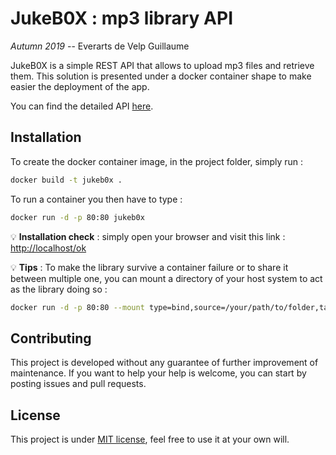 # JukeB0X : mp3 library API
*Autumn 2019* -- Everarts de Velp Guillaume

JukeB0X is a simple REST API that allows to upload mp3 files and retrieve them.  This solution is presented under a docker
container shape to make easier the deployment of the app.

You can find the detailed API [here](https://edvgui.github.io/JukeB0X).

## Installation
To create the docker container image, in the project folder, simply run :
```bash
docker build -t jukeb0x .
```

To run a container you then have to type :
 ```bash
 docker run -d -p 80:80 jukeb0x
 ```
 
:bulb: **Installation check** : simply open your browser and visit this link : [http://localhost/ok](http://localhost/ok)

:bulb: **Tips** : To make the library survive a container failure or to share it between multiple one, you can mount a 
directory of your host system to act as the library doing so :
```bash
docker run -d -p 80:80 --mount type=bind,source=/your/path/to/folder,target=/usr/src/jukeB0X/library jukeb0x
```
## Contributing
This project is developed without any guarantee of further improvement of maintenance.  If you want to help your help is 
welcome, you can start by posting issues and pull requests. 

## License
This project is under [MIT license](LICENSE), feel free to use it at your own will.
